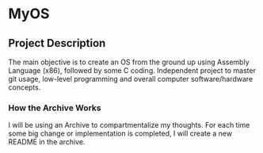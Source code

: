 # MyOS

## Project Description
The main objective is to create an OS from the ground up using Assembly Language (x86), followed by some C coding. Independent project to master git usage, low-level programming and overall computer software/hardware concepts.

### How the Archive Works
I will be using an Archive to compartmentalize my thoughts. For each time some big change or implementation is completed, I will create a new README in the archive.